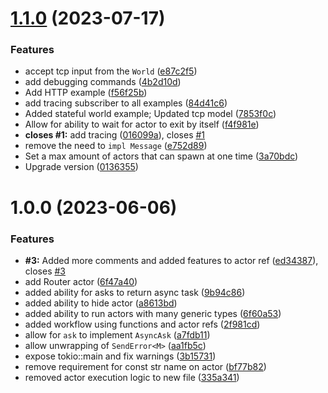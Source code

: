 # [1.1.0](https://github.com/wasmcompute/tokactor/compare/v1.0.0...v1.1.0) (2023-07-17)


### Features

* accept tcp input from the `World` ([e87c2f5](https://github.com/wasmcompute/tokactor/commit/e87c2f5d94080516e2dd33e5b10a4b443e6c5c15))
* add debugging commands ([4b2d10d](https://github.com/wasmcompute/tokactor/commit/4b2d10d64b07cf57ffabd865e658e81e10c3470c))
* Add HTTP example ([f56f25b](https://github.com/wasmcompute/tokactor/commit/f56f25bfcc0c53799d28bcedec08b9485d11f531))
* add tracing subscriber to all examples ([84d41c6](https://github.com/wasmcompute/tokactor/commit/84d41c675cb9bb6e2ce29c21b8361f72fced729f))
* Added stateful world example; Updated tcp model ([7853f0c](https://github.com/wasmcompute/tokactor/commit/7853f0c0ff07a60bf5afcf2c4d3c6d27c805d049))
* Allow for ability to wait for actor to exit by itself ([f4f981e](https://github.com/wasmcompute/tokactor/commit/f4f981eb2e8b38501a7e3b3481f8fe96ceaab40c))
* **closes #1:** add tracing ([016099a](https://github.com/wasmcompute/tokactor/commit/016099a318c45936982a400f7c141130ce03da3f)), closes [#1](https://github.com/wasmcompute/tokactor/issues/1)
* remove the need to `impl Message` ([e752d89](https://github.com/wasmcompute/tokactor/commit/e752d89aa4eb02d9c31e8a64cba6b73550c53d54))
* Set a max amount of actors that can spawn at one time ([3a70bdc](https://github.com/wasmcompute/tokactor/commit/3a70bdcbb894f7c3927ab487264041adc38c5ac3))
* Upgrade version ([0136355](https://github.com/wasmcompute/tokactor/commit/01363558e37ad4bde37d90cf1b8cb87be03a40d5))

# 1.0.0 (2023-06-06)


### Features

* **#3:** Added more comments and added features to actor ref ([ed34387](https://github.com/wasmcompute/tokactor/commit/ed3438756bc92d7b1a9b0ff7fe4da9f7b0d682af)), closes [#3](https://github.com/wasmcompute/tokactor/issues/3)
* add Router actor ([6f47a40](https://github.com/wasmcompute/tokactor/commit/6f47a40e5ecedc94638a0f6fcf4897cac964fd57))
* added ability for asks to return async task ([9b94c86](https://github.com/wasmcompute/tokactor/commit/9b94c86754946ad6c3715b767cc13920f6f5eb2d))
* added ability to hide actor ([a8613bd](https://github.com/wasmcompute/tokactor/commit/a8613bd7515470d6bcd697bccbfd5621dbacd043))
* added ability to run actors with many generic types ([6f60a53](https://github.com/wasmcompute/tokactor/commit/6f60a531412a582f2ca33e75af4980d09891584b))
* added workflow using functions and actor refs ([2f981cd](https://github.com/wasmcompute/tokactor/commit/2f981cd6fff2cf7c6dafcaf0e0e5ab840121627b))
* allow for `ask` to implement `AsyncAsk` ([a7fdb11](https://github.com/wasmcompute/tokactor/commit/a7fdb11fff0044d201cd51c3081fac9fe5090370))
* allow unwrapping of `SendError<M>` ([aa1fb5c](https://github.com/wasmcompute/tokactor/commit/aa1fb5c3fcee88ae1d2756f2eaa66e97d7d23e0f))
* expose tokio::main and fix warnings ([3b15731](https://github.com/wasmcompute/tokactor/commit/3b1573151aa3a05421e5f1ebfc56aa520868cf7b))
* remove requirement for const str name on actor ([bf77b82](https://github.com/wasmcompute/tokactor/commit/bf77b8249160069932a1a721d156f8001b5950f0))
* removed actor execution logic to new file ([335a341](https://github.com/wasmcompute/tokactor/commit/335a34149b562222b4b1ac50046e8038231bec2f))
